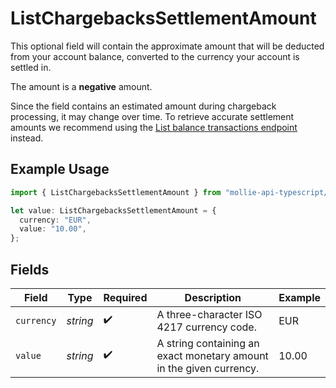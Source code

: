 # ListChargebacksSettlementAmount

This optional field will contain the approximate amount that will be deducted from your account balance, converted to the currency your account is settled in.

The amount is a **negative** amount.

Since the field contains an estimated amount during chargeback processing, it may change over time. To retrieve accurate settlement amounts we recommend using the [List balance transactions endpoint](list-balance-transactions) instead.

## Example Usage

```typescript
import { ListChargebacksSettlementAmount } from "mollie-api-typescript/models/operations";

let value: ListChargebacksSettlementAmount = {
  currency: "EUR",
  value: "10.00",
};
```

## Fields

| Field                                                               | Type                                                                | Required                                                            | Description                                                         | Example                                                             |
| ------------------------------------------------------------------- | ------------------------------------------------------------------- | ------------------------------------------------------------------- | ------------------------------------------------------------------- | ------------------------------------------------------------------- |
| `currency`                                                          | *string*                                                            | :heavy_check_mark:                                                  | A three-character ISO 4217 currency code.                           | EUR                                                                 |
| `value`                                                             | *string*                                                            | :heavy_check_mark:                                                  | A string containing an exact monetary amount in the given currency. | 10.00                                                               |